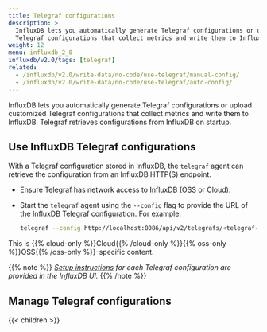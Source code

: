 ```yaml
---
title: Telegraf configurations
description: >
  InfluxDB lets you automatically generate Telegraf configurations or upload customized
  Telegraf configurations that collect metrics and write them to InfluxDB.
weight: 12
menu: influxdb_2_0
influxdb/v2.0/tags: [telegraf]
related:
  - /influxdb/v2.0/write-data/no-code/use-telegraf/manual-config/
  - /influxdb/v2.0/write-data/no-code/use-telegraf/auto-config/
---
```


InfluxDB lets you automatically generate Telegraf configurations or upload customized
Telegraf configurations that collect metrics and write them to InfluxDB.
Telegraf retrieves configurations from InfluxDB on startup.

## Use InfluxDB Telegraf configurations
With a Telegraf configuration stored in InfluxDB, the `telegraf` agent can retrieve
the configuration from an InfluxDB HTTP(S) endpoint.

- Ensure Telegraf has network access to InfluxDB (OSS or Cloud).
- Start the `telegraf` agent using the `--config` flag to provide the URL of the
  InfluxDB Telegraf configuration. For example:

    ```sh
    telegraf --config http://localhost:8086/api/v2/telegrafs/<telegraf-config-id>
    ```

This is {{% cloud-only %}}Cloud{{% /cloud-only %}}{{% oss-only %}}OSS{{% /oss-only %}}-specific content.

{{% note %}}
_[Setup instructions](/influxdb/v2.0/telegraf-configs/view/#view-setup-instructions) for
each Telegraf configuration are provided in the InfluxDB UI._
{{% /note %}}

## Manage Telegraf configurations

{{< children >}}
